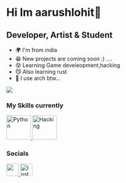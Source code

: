 Hi Im aarushlohit🐶
===============================

Developer, Artist & Student
-----------------------------

* 🌍 I'm from india
* 😁 New projects are coming soon :) ....
* 😰 Learning Game develeopment,hacking
* 😼 Also learning rust
* 🐧 I use arch btw...

<a href="https://www.github.com/heartbrokencat" target="_blank" rel="noreferrer">
    <img src="https://img.shields.io/github/followers/heartbrokencat?logo=github&style=for-the-badge&color=0891b2&labelColor=1c1917" />
</a>

### My Skills currently

<p align="left">
    <a href="https://www.python.org" target="_blank" rel="noreferrer">
        <img src="https://docs.python.org/3/_static/py.svg" width="64" height="64" alt="Python" />
    </a>
    <a href="kalilinux.org" target="_blank" rel="noreferrer">
        <img src="https://linux.org/icons/128_kali.png" width="64" height="64" alt="Hacking" />
    </a>
</p>

### Socials

<p align="left">
    <a href="https://www.youtube.com/@aarushlohitscienceworld4145" target="_blank" rel="noreferrer">
        <img src="https://imgs.search.brave.com/x6X5AC15C1oxgs2e_yKp6u-xDgH9x8we7o5tnWB83wM/rs:fit:860:0:0/g:ce/aHR0cHM6Ly9jZG4t/aWNvbnMtcG5nLmZs/YXRpY29uLmNvbS8x/MjgvMTM4NC8xMzg0/MDYwLnBuZw" width="32" height="32" />
   
  </a>
    <a href="https://www.instagram.com/aarushlohit_01" target="_blank" rel="noreferrer">
        <img src="https://upload.wikimedia.org/wikipedia/commons/a/a5/Instagram_icon.png" width="32" height="32" alt="Instagram" />
    </a>

</p>

